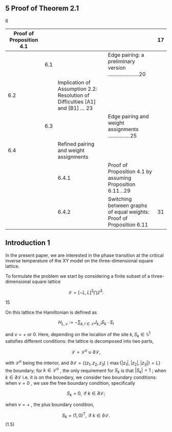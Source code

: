 ## 5 Proof of Theorem 2.1

6

| Proof of Proposition 4.1 |     |                                                                                     |                                                                                           | 17 |
|--------------------------|-----|-------------------------------------------------------------------------------------|-------------------------------------------------------------------------------------------|----|
|                          | 6.1 |                                                                                     | Edge pairing: a preliminary version $\ldots \ldots \ldots \ldots \ldots \ldots \ldots 20$ |    |
| 6.2                      |     | Implication of Assumption 2.2: Resolution of Difficulties [A1] and [B1] $\ldots$ 23 |                                                                                           |    |
|                          | 6.3 |                                                                                     | Edge pairing and weight assignments $\ldots \ldots \ldots \ldots \ldots 25$               |    |
| 6.4                      |     | Refined pairing and weight assignments                                              |                                                                                           |    |
|                          |     | 6.4.1                                                                               | Proof of Proposition $4.1$ by assuming Proposition $6.11 \ldots 29$                       |    |
|                          |     | 6.4.2                                                                               | Switching between graphs of equal weights: Proof of Proposition 6.11                      | 31 |

## Introduction 1

In the present paper, we are interested in the phase transition at the critical inverse temperature of the XY model on the three-dimensional square lattice.

To formulate the problem we start by considering a finite subset of a three-dimensional square lattice

$$\mathcal{L} = [-L, L]^3 \bigcap \mathbb{Z}^3. \tag{1.1}$$

 $15$ 

On this lattice the Hamiltonian is defined as

$$H_{L,\nu} := -\sum_{k,l\in\mathcal{L}} J_{k,l} S_k \cdot S_l \tag{1.2}$$

and  $\nu = +$  or 0. Here, depending on the location of the site  $k, S_k \in \mathbb{S}^1$  satisfies different conditions: the lattice is decomposed into two parts,

$$\mathcal{L} = \mathcal{L}^o \cup \partial \mathcal{L},\tag{1.3}$$

with  $\mathcal{L}^o$  being the interior, and  $\partial \mathcal{L} = \{(z_1, z_2, z_3) \mid \max\{|z_1|, |z_2|, |z_3|\} = L\}$  the boundary; for  $k \in \mathcal{L}^o$ , the only requirement for  $S_k$  is that  $|S_k| = 1$ ; when  $k \in \partial \mathcal{L}$  i.e. it is on the boundary, we consider two boundary conditions: when  $\nu = 0$ , we use the free boundary condition, specifically

$$S_k = 0, \text{ if } k \in \partial \mathcal{L};\tag{1.4}$$

when  $\nu = +$ , the plus boundary condition,

$$S_k = (1,0)^T, \text{ if } k \in \partial \mathcal{L}.$$
 (1.5)